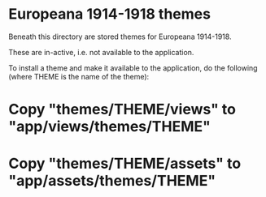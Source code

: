 Europeana 1914-1918 themes
==========================

Beneath this directory are stored themes for Europeana 1914-1918.

These are in-active, i.e. not available to the application.

To install a theme and make it available to the application, do the following
(where THEME is the name of the theme):

# Copy "themes/THEME/views" to "app/views/themes/THEME"
# Copy "themes/THEME/assets" to "app/assets/themes/THEME"
